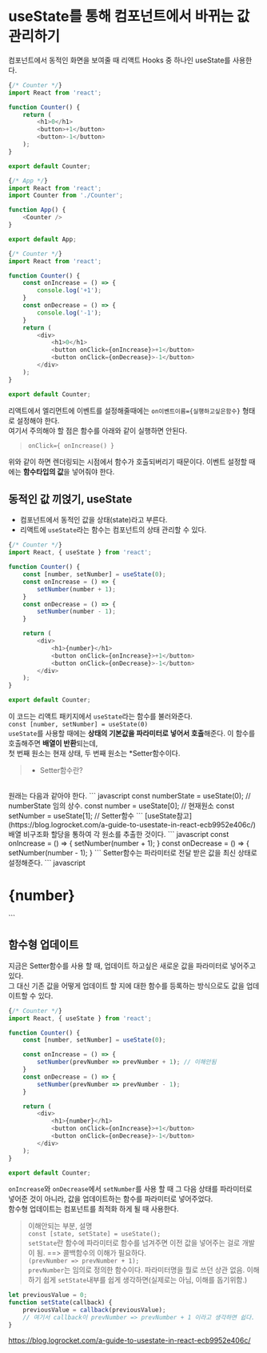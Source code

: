 # useState를 통해 컴포넌트에서 바뀌는 값 관리하기
컴포넌트에서 동적인 화면을 보여줄 때 리액트 Hooks 중 하나인 useState를 사용한다.
``` javascript
{/* Counter */}
import React from 'react';

function Counter() {
    return (
        <h1>0</h1>
        <button>+1</button>
        <button>-1</button>
    );
}

export default Counter;
```
``` javascript
{/* App */}
import React from 'react';
import Counter from './Counter';

function App() {
    <Counter />
}

export default App;
```

``` javascript
{/* Counter */}
import React from 'react';

function Counter() {
    const onIncrease = () => {
        console.log('+1');
    }
    const onDecrease = () => {
        console.log('-1');
    }
    return (
        <div>
            <h1>0</h1>
            <button onClick={onIncrease}>+1</button>
            <button onClick={onDecrease}>-1</button>
        </div>
    );
}

export default Counter;
```
리액트에서 엘리먼트에 이벤트를 설정해줄때에는 `on이벤트이름={실행하고싶은함수}` 형태로 설정해야 한다.<br/>
여기서 주의해야 할 점은 함수를 아래와 같이 실행하면 안된다.
> `onClick={ onIncrease() }`

위와 같이 하면 렌더링되는 시점에서 함수가 호출되버리기 때문이다. 이벤트 설정할 때에는 **함수타입의 값**을 넣어줘야 한다.

## 동적인 값 끼얹기, useState
- 컴포넌트에서 동적인 값을 상태(state)라고 부른다.
- 리액트에 `useState`라는 함수는 컴포넌트의 상태 관리할 수 있다.

``` javascript
{/* Counter */}
import React, { useState } from 'react';

function Counter() {
    const [number, setNumber] = useState(0);
    const onIncrease = () => {
        setNumber(number + 1);
    }
    const onDecrease = () => {
        setNumber(number - 1);
    }

    return (
        <div>
            <h1>{number}</h1>
            <button onClick={onIncrease}>+1</button>
            <button onClick={onDecrease}>-1</button>
        </div>
    );
}

export default Counter;
```

이 코드는 리액트 패키지에서 `useState`라는 함수를 불러와준다.<br/>
`const [number, setNumber] = useState(0)`<br/>
`useState`를 사용할 때에는 **상태의 기본값을 파라미터로 넣어서 호출**해준다. 이 함수를 호출해주면 **배열이 반환**되는데,<br/>
첫 번째 원소는 현재 상태, 두 번째 원소는 *Setter함수이다.
> - Setter함수란?
> 
<br/>
원래는 다음과 같아야 한다.
``` javascript
const numberState = useState(0); // numberState 임의 상수.
const number = useState[0]; // 현재원소
const setNumber = useState[1]; // Setter함수
```
[useState참고](https://blog.logrocket.com/a-guide-to-usestate-in-react-ecb9952e406c/)
배열 비구조화 할당을 통하여 각 원소를 추출한 것이다.
``` javascript
const onIncrease = () => {
    setNumber(number + 1);
}
const onDecrease = () => {
    setNumber(number - 1);
}
```
Setter함수는 파라미터로 전달 받은 값을 최신 상태로 설정해준다.
```  javascript
<h1>{number}</h1>
```

## 함수형 업데이트
지금은 Setter함수를 사용 할 때, 업데이트 하고싶은 새로운 값을 파라미터로 넣어주고 있다.<br/>
그 대신 기존 값을 어떻게 업데이트 할 지에 대한 함수를 등록하는 방식으로도 값을 업데이트할 수 있다.
``` javascript
{/* Counter */}
import React, { useState } from 'react';

function Counter() {
    const [number, setNumber] = useState(0);

    const onIncrease = () => {
        setNumber(prevNumber => prevNumber + 1); // 이해안됨
    }
    const onDecrease = () => {
        setNumber(prevNumber => prevNumber - 1);
    }

    return (
        <div>
            <h1>{number}</h1>
            <button onClick={onIncrease}>+1</button>
            <button onClick={onDecrease}>-1</button>
        </div>
    );
}

export default Counter;
```
`onIncrease`와 `onDecrease`에서 `setNumber`를 사용 할 때 그 다음 상태를 파라미터로 넣어준 것이 아니라, 값을 업데이트하는 함수를 파라미터로 넣어주었다.<br/>
함수형 업데이트는 컴포넌트를 최적화 하게 될 때 사용한다.
> 이해안되는 부분, 설명<br>
> `const [state, setState] = useState();`<br/>
> `setState`란 함수에 파라미터로 함수를 넘겨주면 이전 값을 넣어주는 걸로 개발이 됨. ==> 콜백함수의 이해가 필요하다.<br/>
> `(prevNumber => prevNumber + 1);`<br/>
> `prevNumber`는 임의로 정의한 함수이다. 파라미터명을 뭘로 쓰던 상관 없음. 이해하기 쉽게 `setState`내부를 쉽게 생각하면(실제로는 아님, 이해를 돕기위함.)
``` javascript
let previousValue = 0;
function setState(callback) {
    previousValue = callback(previousValue);
    // 여기서 callback이 prevNumber => prevNumber + 1 이라고 생각하면 쉽다.
}
```
https://blog.logrocket.com/a-guide-to-usestate-in-react-ecb9952e406c/


